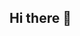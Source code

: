 ## Hi there 👋

<!--
**TriTienLaptop/TriTienLaptop** is a ✨ _special_ ✨ repository because its `README.md` (this file) appears on your GitHub profile.

Here are some ideas to get you started:

- 👋 Hello, I'm @TriTienLaptop
- 👀 I'm interested in technology products, laptops, laptop repair, providing laptop components
- 🌱 Currently I live at: No. 56, Alley 133 Thia Ha, Trung Liet, Dong Da, Hanoi, Vietnam
- 💬 My field of activity: Store specializing in wholesale and retail distribution of Surface computers, laptop accessories and components: Surface, Macbook, Asus, Acer, Lenovo, HP, Toshiba, Sony, ... With reputable laptop repair service, get it immediately.
- 📫 Contact me via website: https://tritienlaptop.com/
-->
